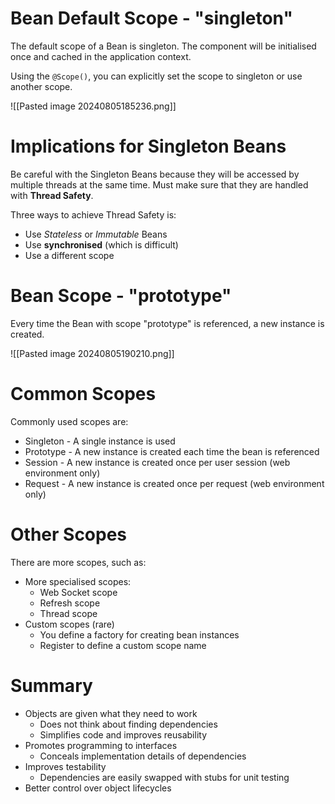 # Bean Default Scope - "singleton"

The default scope of a Bean is singleton. The component will be initialised once and cached in the application context.

Using the `@Scope()`, you can explicitly set the scope to singleton or use another scope.

![[Pasted image 20240805185236.png]]

# Implications for Singleton Beans

Be careful with the Singleton Beans because they will be accessed by multiple threads at the same time. Must make sure that they are handled with **Thread Safety**.

Three ways to achieve Thread Safety is:

- Use *Stateless* or *Immutable* Beans
- Use **synchronised** (which is difficult)
- Use a different scope

# Bean Scope - "prototype"

Every time the Bean with scope "prototype" is referenced, a new instance is created.

![[Pasted image 20240805190210.png]]

# Common Scopes

Commonly used scopes are:

- Singleton - A single instance is used
- Prototype - A new instance is created each time the bean is referenced
- Session - A new instance is created once per user session (web environment only)
- Request - A new instance is created once per request (web environment only)

# Other Scopes

There are more scopes, such as:

- More specialised scopes:
	- Web Socket scope
	- Refresh scope
	- Thread scope
- Custom scopes (rare)
	- You define a factory for creating bean instances
	- Register to define a custom scope name

# Summary

- Objects are given what they need to work
	- Does not think about finding dependencies
	- Simplifies code and improves reusability
- Promotes programming to interfaces
	- Conceals implementation details of dependencies
- Improves testability
	- Dependencies are easily swapped with stubs for unit testing
- Better control over object lifecycles

